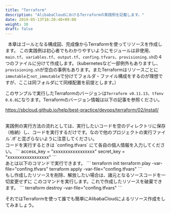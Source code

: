 ```yaml
---
title: "Terraform"
description: "AlibabaCloudにおけるTerraformの実践例を記載します。"
date: 2019-05-13T16:20:40+09:00
weight: 30
draft: false
---
```

<!-- descriptionがコンテンツの前に表示されます -->

<!-- コンテンツを書くときはこの下に記載ください -->
&nbsp; 本章はゴールとなる構成図、完成像からTerraformを使ってリソースを作成します。 この実践例は初心者でもわかりやすいようにモジュールは非使用、`main.tf`、`variables.tf`、`output.tf`、`confing.tfvars`、`provisioning.sh`の４つのファイルに分けて作成します。（kubernetesなど一部例外もありますし、`provisioning.sh`が空白の事例もあります。またTerraformはリソースごとに`immutable`と`not_immutable`で分けてフォルダ・ファイル構成をするのが理想ですが、ここは同フォルダにて同様配置を前提とします。）

このサンプルで実行したTerraformのバージョンは`Terraform v0.11.13`、`tfenv 0.6.0`になります。Terraformのバージョン情報は以下の記事を参照ください。 

https://sbcloud.github.io/help/best-practice/devops/terraform/02/install/

<br>
実践例の実行方法の流れとしては、実行したいコードを空のディレクトリに保存（格納）し、コードを実行するだけです。なので他のプロジェクトの実行ファイル`.tf`と混ざらないように注意してください。

<br>
コードを実行するときは `confing.tfvars` にて各自の個人情報を入力してください。
```
access_key = "xxxxxxxxxxxxxxxxx"
secret_key = "xxxxxxxxxxxxxxxxx"
```
<br>
あとは以下のコマンドで実行できます。
```
terraform init
terraform play -var-file="confing.tfvars"
terraform apply -var-file="confing.tfvars"
```
<br>
もし作成したリソースを削除、解放したい場合は、諸元となるソースコードを一切変更せずに このコマンドを実行します。これで作成したリソースを破棄できます。
```
terraform destroy -var-file="confing.tfvars"
```

それではTerraformを使って誰でも簡単にAlibabaCloudによるリソース作成をしてみましょう。


<!-- 配下タイトル一覧がコンテンツの後に表示されます -->
